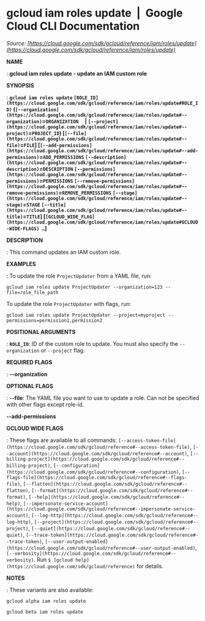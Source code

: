 # gcloud iam roles update  |  Google Cloud CLI Documentation

*Source: [https://cloud.google.com/sdk/gcloud/reference/iam/roles/update](https://cloud.google.com/sdk/gcloud/reference/iam/roles/update)*

**NAME**

: **gcloud iam roles update - update an IAM custom role**

**SYNOPSIS**

: **`gcloud iam roles update` `[ROLE_ID](https://cloud.google.com/sdk/gcloud/reference/iam/roles/update#ROLE_ID)` (`[--organization](https://cloud.google.com/sdk/gcloud/reference/iam/roles/update#--organization)`=`ORGANIZATION`     | `[--project](https://cloud.google.com/sdk/gcloud/reference/iam/roles/update#--project)`=`PROJECT_ID`) [`[--file](https://cloud.google.com/sdk/gcloud/reference/iam/roles/update#--file)`=`FILE`] [`[--add-permissions](https://cloud.google.com/sdk/gcloud/reference/iam/roles/update#--add-permissions)`=`ADD_PERMISSIONS` `[--description](https://cloud.google.com/sdk/gcloud/reference/iam/roles/update#--description)`=`DESCRIPTION` `[--permissions](https://cloud.google.com/sdk/gcloud/reference/iam/roles/update#--permissions)`=`PERMISSIONS` `[--remove-permissions](https://cloud.google.com/sdk/gcloud/reference/iam/roles/update#--remove-permissions)`=`REMOVE_PERMISSIONS` `[--stage](https://cloud.google.com/sdk/gcloud/reference/iam/roles/update#--stage)`=`STAGE` `[--title](https://cloud.google.com/sdk/gcloud/reference/iam/roles/update#--title)`=`TITLE`] [`[GCLOUD_WIDE_FLAG](https://cloud.google.com/sdk/gcloud/reference/iam/roles/update#GCLOUD-WIDE-FLAGS) …`]**

**DESCRIPTION**

: This command updates an IAM custom role.

**EXAMPLES**

: To update the role ``ProjectUpdater`` from a
YAML file, run:

```
gcloud iam roles update ProjectUpdater --organization=123 --file=role_file_path
```

To update the role ``ProjectUpdater`` with
flags, run:

```
gcloud iam roles update ProjectUpdater --project=myproject --permissions=permission1,permission2
```

**POSITIONAL ARGUMENTS**

: **`ROLE_ID`**:
ID of the custom role to update. You must also specify the
`--organization` or `--project` flag.

**REQUIRED FLAGS**

: **--organization**

**OPTIONAL FLAGS**

: **--file**:
The YAML file you want to use to update a role. Can not be specified with other
flags except role-id.

**--add-permissions**

**GCLOUD WIDE FLAGS**

: These flags are available to all commands: `[--access-token-file](https://cloud.google.com/sdk/gcloud/reference#--access-token-file)`,
`[--account](https://cloud.google.com/sdk/gcloud/reference#--account)`, `[--billing-project](https://cloud.google.com/sdk/gcloud/reference#--billing-project)`,
`[--configuration](https://cloud.google.com/sdk/gcloud/reference#--configuration)`,
`[--flags-file](https://cloud.google.com/sdk/gcloud/reference#--flags-file)`,
`[--flatten](https://cloud.google.com/sdk/gcloud/reference#--flatten)`, `[--format](https://cloud.google.com/sdk/gcloud/reference#--format)`, `[--help](https://cloud.google.com/sdk/gcloud/reference#--help)`, `[--impersonate-service-account](https://cloud.google.com/sdk/gcloud/reference#--impersonate-service-account)`,
`[--log-http](https://cloud.google.com/sdk/gcloud/reference#--log-http)`,
`[--project](https://cloud.google.com/sdk/gcloud/reference#--project)`, `[--quiet](https://cloud.google.com/sdk/gcloud/reference#--quiet)`, `[--trace-token](https://cloud.google.com/sdk/gcloud/reference#--trace-token)`, `[--user-output-enabled](https://cloud.google.com/sdk/gcloud/reference#--user-output-enabled)`,
`[--verbosity](https://cloud.google.com/sdk/gcloud/reference#--verbosity)`.
Run `$ [gcloud help](https://cloud.google.com/sdk/gcloud/reference)` for details.

**NOTES**

: These variants are also available:

```
gcloud alpha iam roles update
```

```
gcloud beta iam roles update
```